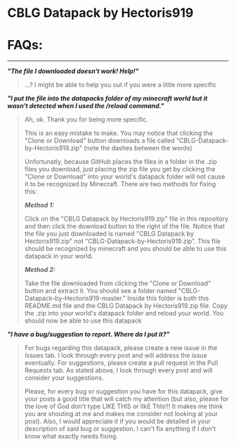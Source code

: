 # CBLG Datapack by Hectoris919


# FAQs:
---

***"The file I downloaded doesn't work! Help!"***

>...? I might be able to help you out if you were a little more specific

 ***"I put the file into the datapacks folder of my minecraft world but it wasn't detected when I used the /reload command."***

>Ah, ok. Thank you for being more specific.
>
>This is an easy mistake to make. You may notice that clicking the "Clone or Download" button downloads a file called "CBLG-Datapack-by-Hectoris919.zip" (note the dashes between the words)
>
>Unfortunatly, because GitHub places the files in a folder in the .zip files you download, just placing the zip file you get by clicking the "Clone or Download" into your world's datapack folder will not cause it to be recognized by Minecraft. There are two methods for fixing this:
>
>***Method 1:***
>
>Click on the "CBLG Datapack by Hectoris919.zip" file in this repository and then click the download button to the right of the file. Notice that the file you just downloaded is named "CBLG Datapack by Hectoris919.zip" not "CBLG-Datapack-by-Hectoris919.zip". This file should be recognized by minecraft and you should be able to use this datapack in your world.
>
>***Method 2:***
>
>Take the file downloaded from clicking the "Clone or Download" button and extract it. You should see a folder named "CBLG-Datapack-by-Hectoris919-master." Inside this folder is both this README.md file and the CBLG Datapack by Hectoris919.zip file. Copy the .zip into your world's datapack folder and reload your world. You should now be able to use this datapack

***"I have a bug/suggestion to report. Where do I put it?"***

>For bugs regarding this datapack, please create a new issue in the Issues tab. I look through every post and will address the issue eventually.
For suggestions, please create a pull request in the Pull Requests tab. As stated above, I look through every post and will consider your suggestions.
>
>Please, for every bug or suggestion you have for this datapack, give your posts a good title that will catch my attention (but also, please for the love of God don't type LIKE THIS or lIkE ThIs!!! It makes me think you are shouting at me and makes me consider not looking at your post). Also, I would appreciate it if you would be detailed in your description of said bug or suggestion. I can't fix anything if I don't know what exactly needs fixing.
